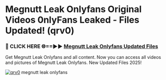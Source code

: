 # Megnutt Leak Onlyfans Original Videos 0nlyFans Leaked - Files Updated! (qrv0)

<h3>🔴 CLICK HERE 🌐==►► <a href="https://tinyurl.com/3hn5wdd3" rel="nofollow">Megnutt Leak Onlyfans Updated Files</a></h3>

Get Megnutt Leak Onlyfans and all content. Now you can access all videos and pictures of Megnutt Leak Onlyfans. New Updated Files 2025!

[![qrv0](https://i.imgur.com/4HnBqBT.gif)](https://tinyurl.com/3hn5wdd3)
megnutt leak onlyfans